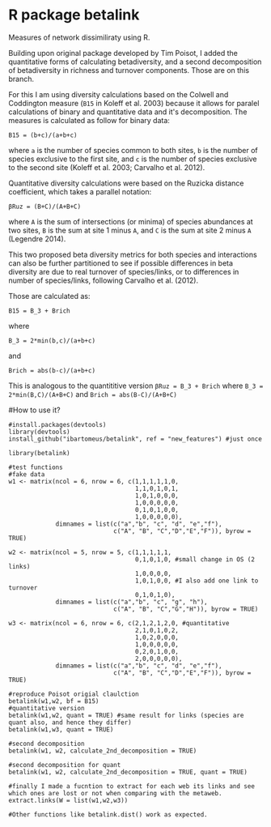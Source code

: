 # R package betalink

Measures of network dissimiliraty using R.

Building upon original package developed by Tim Poisot, I added the quantitative forms of calculating betadiversity, and a second decomposition of betadiversity in richness and turnover components. Those are on this branch. 

For this I am using diversity calculations based on the Colwell and Coddington measure (`B15` in Koleff et al. 2003) because it allows for paralel calculations of binary and quantitative data and it's decomposition. The measures is calculated as follow for binary data:

`B15 = (b+c)/(a+b+c)`

where `a` is the number of species common to both sites, `b` is the number of species exclusive to the first site, and `c` is the number of species exclusive to the second site (Koleff et al. 2003; Carvalho et al. 2012).   

Quantitative diversity calculations were based on the Ruzicka distance coefficient, which takes a parallel notation:

`βRuz = (B+C)/(A+B+C)`

where `A` is the sum of intersections (or minima) of species abundances at two sites, `B` is the sum at site 1 minus `A`, and `C` is the sum at site 2 minus `A` (Legendre 2014). 

This two proposed beta diversity metrics for both species and interactions can also be further partitioned to see if possible differences in beta diversity are due to real turnover of species/links, or to differences in number of species/links, following Carvalho et al. (2012).

Those are calculated as: 

`B15 = B_3 + Brich`  

where 

`B_3 = 2*min(b,c)/(a+b+c)` 

and 

`Brich = abs(b-c)/(a+b+c)`

This is analogous to the quantititive version `βRuz = B_3 + Brich` where `B_3 = 2*min(B,C)/(A+B+C)` and `Brich = abs(B-C)/(A+B+C)`


#How to use it?

```
#install.packages(devtools)
library(devtools)
install_github("ibartomeus/betalink", ref = "new_features") #just once

library(betalink)

#test functions
#fake data
w1 <- matrix(ncol = 6, nrow = 6, c(1,1,1,1,1,0,
                                   1,1,0,1,0,1,
                                   1,0,1,0,0,0,
                                   1,0,0,0,0,0,
                                   0,1,0,1,0,0,
                                   1,0,0,0,0,0), 
             dimnames = list(c("a","b", "c", "d", "e","f"), 
                             c("A", "B", "C","D","E","F")), byrow = TRUE)
 
w2 <- matrix(ncol = 5, nrow = 5, c(1,1,1,1,1,
                                   0,1,0,1,0, #small change in OS (2 links)
                                   1,0,0,0,0, 
                                   1,0,1,0,0, #I also add one link to turnover
                                   0,1,0,1,0),
             dimnames = list(c("a","b", "c", "g", "h"), 
                             c("A", "B", "C","G","H")), byrow = TRUE)

w3 <- matrix(ncol = 6, nrow = 6, c(2,1,2,1,2,0, #quantitative
                                   2,1,0,1,0,2,
                                   1,0,2,0,0,0,
                                   1,0,0,0,0,0,
                                   0,2,0,1,0,0,
                                   2,0,0,0,0,0), 
             dimnames = list(c("a","b", "c", "d", "e","f"), 
                             c("A", "B", "C","D","E","F")), byrow = TRUE)
 
#reproduce Poisot origial claulction
betalink(w1,w2, bf = B15)
#quantitative version
betalink(w1,w2, quant = TRUE) #same result for links (species are quant also, and hence they differ)
betalink(w1,w3, quant = TRUE)

#second decomposition
betalink(w1, w2, calculate_2nd_decomposition = TRUE)

#second decomposition for quant
betalink(w1, w2, calculate_2nd_decomposition = TRUE, quant = TRUE)

#finally I made a fucntion to extract for each web its links and see which ones are lost or not when comparing with the metaweb.
extract.links(W = list(w1,w2,w3)) 

#Other functions like betalink.dist() work as expected.
```

